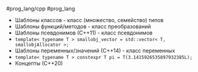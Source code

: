 #prog_lang/cpp #prog_lang 

- Шаблоны классов - класс (множество, семейство) типов
- Шаблоны функций/методов - класс преобразований
- Шаблоны псевдонимов (С++11) - класс псевдонимов
- `template< typename T > smallobj_vector = std::vector< T, smallobjAllocator >;`
- Шаблоны переменных/значений (С++14) - класс переменных
- `template< typename T > constexpr T pi = T(3.1415926535897932385L);`
- Концепты (С++20)